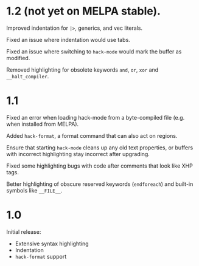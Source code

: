 # 1.2 (not yet on MELPA stable).

Improved indentation for `|>`, generics, and vec literals.

Fixed an issue where indentation would use tabs.

Fixed an issue where switching to `hack-mode` would mark the buffer as
modified.

Removed highlighting for obsolete keywords `and`, `or`, `xor` and
`__halt_compiler`.

# 1.1

Fixed an error when loading hack-mode from a byte-compiled file
(e.g. when installed from MELPA).

Added `hack-format`, a format command that can also act on regions.

Ensure that starting `hack-mode` cleans up any old text properties, or
buffers with incorrect highlighting stay incorrect after upgrading.

Fixed some highlighting bugs with code after comments that look like
XHP tags.

Better highlighting of obscure reserved keywords (`endforeach`) and built-in
symbols like `__FILE__`.

# 1.0

Initial release:

* Extensive syntax highlighting
* Indentation
* `hack-format` support
